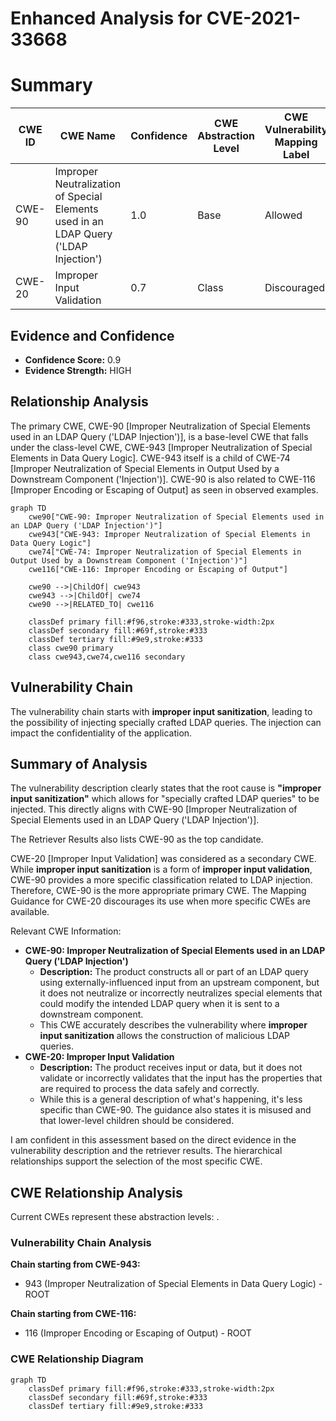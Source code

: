 # Enhanced Analysis for CVE-2021-33668

# Summary
| CWE ID | CWE Name | Confidence | CWE Abstraction Level | CWE Vulnerability Mapping Label | CWE-Vulnerability Mapping Notes |
|---|---|---|---|---|---|
| CWE-90 | Improper Neutralization of Special Elements used in an LDAP Query ('LDAP Injection') | 1.0 | Base | Allowed | Primary CWE |
| CWE-20 | Improper Input Validation | 0.7 | Class | Discouraged | Secondary Candidate |

## Evidence and Confidence

*   **Confidence Score:** 0.9
*   **Evidence Strength:** HIGH

## Relationship Analysis
The primary CWE, CWE-90 [Improper Neutralization of Special Elements used in an LDAP Query ('LDAP Injection')], is a base-level CWE that falls under the class-level CWE, CWE-943 [Improper Neutralization of Special Elements in Data Query Logic]. CWE-943 itself is a child of CWE-74 [Improper Neutralization of Special Elements in Output Used by a Downstream Component ('Injection')]. CWE-90 is also related to CWE-116 [Improper Encoding or Escaping of Output] as seen in observed examples.

```mermaid
graph TD
    cwe90["CWE-90: Improper Neutralization of Special Elements used in an LDAP Query ('LDAP Injection')"]
    cwe943["CWE-943: Improper Neutralization of Special Elements in Data Query Logic"]
    cwe74["CWE-74: Improper Neutralization of Special Elements in Output Used by a Downstream Component ('Injection')"]
    cwe116["CWE-116: Improper Encoding or Escaping of Output"]

    cwe90 -->|ChildOf| cwe943
    cwe943 -->|ChildOf| cwe74
    cwe90 -->|RELATED_TO| cwe116

    classDef primary fill:#f96,stroke:#333,stroke-width:2px
    classDef secondary fill:#69f,stroke:#333
    classDef tertiary fill:#9e9,stroke:#333
    class cwe90 primary
    class cwe943,cwe74,cwe116 secondary
```

## Vulnerability Chain
The vulnerability chain starts with **improper input sanitization**, leading to the possibility of injecting specially crafted LDAP queries. The injection can impact the confidentiality of the application.

## Summary of Analysis
The vulnerability description clearly states that the root cause is **"improper input sanitization"** which allows for "specially crafted LDAP queries" to be injected. This directly aligns with CWE-90 [Improper Neutralization of Special Elements used in an LDAP Query ('LDAP Injection')].

The Retriever Results also lists CWE-90 as the top candidate.

CWE-20 [Improper Input Validation] was considered as a secondary CWE. While **improper input sanitization** is a form of **improper input validation**, CWE-90 provides a more specific classification related to LDAP injection. Therefore, CWE-90 is the more appropriate primary CWE. The Mapping Guidance for CWE-20 discourages its use when more specific CWEs are available.

Relevant CWE Information:
*   **CWE-90: Improper Neutralization of Special Elements used in an LDAP Query ('LDAP Injection')**
    *   **Description:** The product constructs all or part of an LDAP query using externally-influenced input from an upstream component, but it does not neutralize or incorrectly neutralizes special elements that could modify the intended LDAP query when it is sent to a downstream component.
    *   This CWE accurately describes the vulnerability where **improper input sanitization** allows the construction of malicious LDAP queries.
*   **CWE-20: Improper Input Validation**
    *   **Description:** The product receives input or data, but it does not validate or incorrectly validates that the input has the properties that are required to process the data safely and correctly.
    *   While this is a general description of what's happening, it's less specific than CWE-90. The guidance also states it is misused and that lower-level children should be considered.

I am confident in this assessment based on the direct evidence in the vulnerability description and the retriever results. The hierarchical relationships support the selection of the most specific CWE.


## CWE Relationship Analysis

Current CWEs represent these abstraction levels: .


### Vulnerability Chain Analysis

**Chain starting from CWE-943:**
- 943 (Improper Neutralization of Special Elements in Data Query Logic) - ROOT


**Chain starting from CWE-116:**
- 116 (Improper Encoding or Escaping of Output) - ROOT



### CWE Relationship Diagram

```mermaid
graph TD
    classDef primary fill:#f96,stroke:#333,stroke-width:2px
    classDef secondary fill:#69f,stroke:#333
    classDef tertiary fill:#9e9,stroke:#333
```